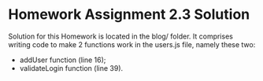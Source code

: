 # Homework Assignment 2.3 Solution

Solution for this Homework is located in the blog/ folder.
It comprises writing code to make 2 functions work in the users.js file, namely these two:
- addUser function (line 16);
- validateLogin function (line 39).